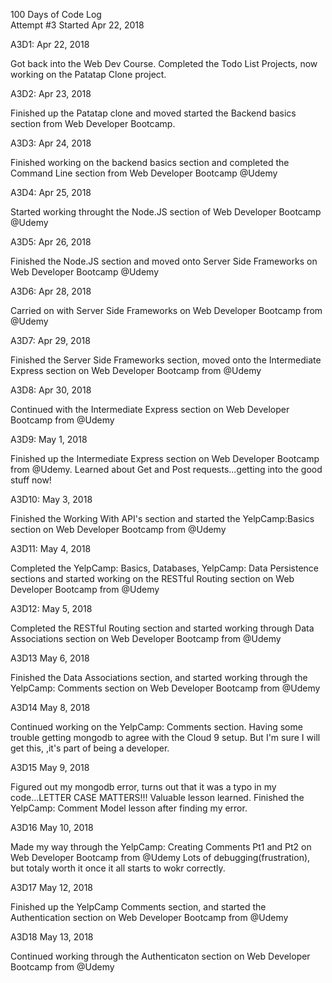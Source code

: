 100 Days of Code Log  
Attempt #3
Started Apr 22, 2018

A3D1: 
Apr 22, 2018

Got back into the Web Dev Course. Completed the Todo List Projects, now working on the Patatap Clone project. 

A3D2:
Apr 23, 2018

Finished up the Patatap clone and moved started the Backend basics section from Web Developer Bootcamp. 

A3D3:
Apr 24, 2018

Finished working on the backend basics section and completed  the Command Line section from Web Developer Bootcamp @Udemy 

A3D4:
Apr 25, 2018

Started working throught the Node.JS section of Web Developer Bootcamp @Udemy

A3D5:
Apr 26, 2018

Finished the Node.JS section and moved onto Server Side Frameworks on Web Developer Bootcamp @Udemy

A3D6:
Apr 28, 2018

Carried on with Server Side Frameworks on Web Developer Bootcamp from @Udemy

A3D7:
Apr 29, 2018

Finished the Server Side Frameworks section, moved onto the Intermediate Express section on Web Developer Bootcamp from @Udemy

A3D8: 
Apr 30, 2018

Continued with the Intermediate Express section on Web Developer Bootcamp from @Udemy

A3D9: 
May 1, 2018

Finished up the Intermediate Express section on Web Developer Bootcamp from @Udemy. Learned about Get and Post requests...getting into the good stuff now! 

A3D10:
May 3, 2018

Finished the Working With API's section and started the YelpCamp:Basics section on Web Developer Bootcamp from @Udemy

A3D11:
May 4, 2018

Completed the YelpCamp: Basics, Databases, YelpCamp: Data Persistence sections and started working on the RESTful Routing section on Web Developer Bootcamp from @Udemy

A3D12:
May 5, 2018

Completed the RESTful Routing section and started working through Data Associations section on Web Developer Bootcamp from @Udemy

A3D13
May 6, 2018

Finished the Data Associations section, and started working through the YelpCamp: Comments section on Web Developer Bootcamp from @Udemy

A3D14
May 8, 2018

Continued working on the YelpCamp: Comments section. Having some trouble getting mongodb to agree with the Cloud 9 setup. But I'm sure I will get this, ,it's part of being a developer. 

A3D15
May 9, 2018

Figured out my mongodb error, turns out that it was a typo in my code...LETTER CASE MATTERS!!! Valuable lesson learned. Finished the YelpCamp: Comment Model lesson after finding my error. 

A3D16
May 10, 2018

Made my way through the YelpCamp: Creating Comments Pt1 and Pt2 on Web Developer Bootcamp from @Udemy
Lots of debugging(frustration), but totaly worth it once it all starts to wokr correctly. 

A3D17
May 12, 2018

Finished up the YelpCamp Comments section, and started the Authentication section on Web Developer Bootcamp from @Udemy

A3D18
May 13, 2018

Continued working through the Authenticaton section on Web Developer Bootcamp from @Udemy


